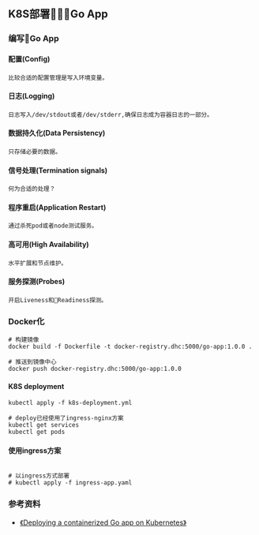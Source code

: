 ## K8S部署Go App

### 编写Go App
#### 配置(Config)
    比较合适的配置管理是写入环境变量。
#### 日志(Logging)
    日志写入/dev/stdout或者/dev/stderr,确保日志成为容器日志的一部分。
#### 数据持久化(Data Persistency)
    只存储必要的数据。
#### 信号处理(Termination signals)  
    何为合适的处理？
#### 程序重启(Application Restart)
    通过杀死pod或者node测试服务。
#### 高可用(High Availability)
    水平扩展和节点维护。
#### 服务探测(Probes)
    开启Liveness和Readiness探测。

### Docker化
```shell
# 构建镜像
docker build -f Dockerfile -t docker-registry.dhc:5000/go-app:1.0.0 .

# 推送到镜像中心
docker push docker-registry.dhc:5000/go-app:1.0.0

```
#### K8S deployment
```shell
kubectl apply -f k8s-deployment.yml

# deploy已经使用了ingress-nginx方案 
kubectl get services
kubectl get pods
```

#### 使用ingress方案
```shell

# 以ingress方式部署
# kubectl apply -f ingress-app.yaml  
```


### 参考资料
+ [《Deploying a containerized Go app on Kubernetes》](https://www.callicoder.com/deploy-containerized-go-app-kubernetes/)